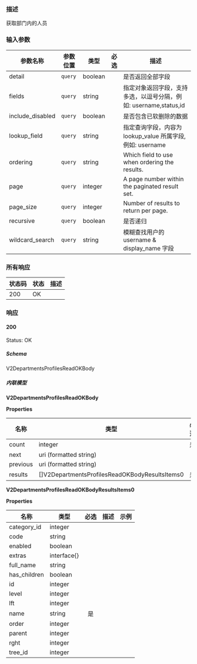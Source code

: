 ### 描述

获取部门内的人员

### 输入参数

| 参数名称 | 参数位置 | 类型 | 必选 | 描述 |
|------|--------|------| :------: |-------------|
| detail | `query` | boolean |  | 是否返回全部字段 |
| fields | `query` | string |  | 指定对象返回字段，支持多选，以逗号分隔，例如: username,status,id |
| include_disabled | `query` | boolean |  | 是否包含已软删除的数据 |
| lookup_field | `query` | string |  | 指定查询字段，内容为 lookup_value 所属字段, 例如: username |
| ordering | `query` | string |  | Which field to use when ordering the results. |
| page | `query` | integer |  | A page number within the paginated result set. |
| page_size | `query` | integer |  | Number of results to return per page. |
| recursive | `query` | boolean |  | 是否递归 |
| wildcard_search | `query` | string |  | 模糊查找用户的 username & display_name 字段 |

### 所有响应
| 状态码 | 状态 | 描述 |
|------|--------|-------------|
| 200 | OK |  |

### 响应

#### 200
Status: OK

##### Schema

V2DepartmentsProfilesReadOKBody

##### 内联模型

**V2DepartmentsProfilesReadOKBody**



**Properties**

| 名称 | 类型 | 必选 | 描述 | 示例 |
|------|------|:--------:|-------------|---------|
| count | integer| 是 |  |  |
| next | uri (formatted string)|  |  |  |
| previous | uri (formatted string)|  |  |  |
| results | []V2DepartmentsProfilesReadOKBodyResultsItems0| 是 |  |  |



**V2DepartmentsProfilesReadOKBodyResultsItems0**



**Properties**

| 名称 | 类型 | 必选 | 描述 | 示例 |
|------|------|:--------:|-------------|---------|
| category_id | integer|  |  |  |
| code | string|  |  |  |
| enabled | boolean|  |  |  |
| extras | interface{}|  |  |  |
| full_name | string|  |  |  |
| has_children | boolean|  |  |  |
| id | integer|  |  |  |
| level | integer|  |  |  |
| lft | integer|  |  |  |
| name | string| 是 |  |  |
| order | integer|  |  |  |
| parent | integer|  |  |  |
| rght | integer|  |  |  |
| tree_id | integer|  |  |  |
